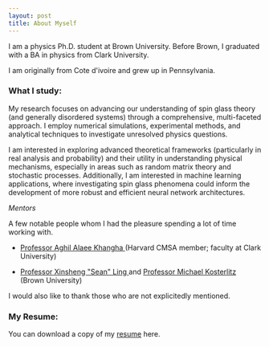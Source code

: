 ```yaml
---
layout: post
title: About Myself
---
```

I am a physics Ph.D. student at Brown University. Before Brown, I graduated with a BA in physics from Clark University. 

I am originally from Cote d'ivoire and grew up in Pennsylvania.  

### What I study:
My research focuses on advancing our understanding of spin glass theory (and generally disordered systems) through a comprehensive, multi-faceted approach. I employ numerical simulations, experimental methods, and analytical techniques to investigate unresolved physics questions. 

I am interested in exploring advanced theoretical frameworks (particularly in real analysis and probability) and their utility in understanding physical mechanisms, especially in areas such as random matrix theory and stochastic processes. Additionally, I am interested in machine learning applications, where investigating spin glass phenomena could inform the development of more robust and efficient neural network architectures.

*Mentors*

A few notable people whom I had the pleasure spending a lot of time working with. 

* <a href=" https://scholar.harvard.edu/aalaee"> Professor Aghil Alaee Khangha </a> (Harvard CMSA member; faculty at Clark University)

* <a href=" https://vivo.brown.edu/display/xling"> Professor Xinsheng "Sean" Ling </a> and <a href=" https://www.nobelprize.org/prizes/physics/2016/kosterlitz/facts/"> Professor Michael Kosterlitz </a> (Brown University)
  
I would also like to thank those who are not explicitedly mentioned.




### My Resume:
You can download a copy of my <a href="./Resume_2024.pdf"> resume</a> here.
